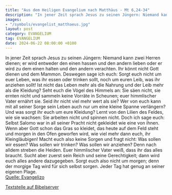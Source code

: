 ```yaml
---
title: "Aus dem Heiligen Evangelium nach Matthäus - Mt 6,24-34"
description: "In jener Zeit sprach Jesus zu seinen Jüngern: Niemand kann zwei Herren dienen; er wird entweder den einen hassen und den andern lieben oder er wird zu dem einen halten und den andern verachten. Ihr könnt nicht Gott dienen und dem Mammon. Deswegen sage ich euch: Sorgt euch nicht u...."
images:
- "/symbols/evangelist_matthaeus.jpg"
layout: post
category: EVANGELIUM
tag: EVANGELIUM
date: 2024-06-22 08:00:00 +0100
---
```

In jener Zeit sprach Jesus zu seinen Jüngern: Niemand kann zwei Herren dienen; er wird entweder den einen hassen und den andern lieben oder er wird zu dem einen halten und den andern verachten. Ihr könnt nicht Gott dienen und dem Mammon.
Deswegen sage ich euch: Sorgt euch nicht um euer Leben, was ihr essen oder trinken sollt, noch um euren Leib, was ihr anziehen sollt! Ist nicht das Leben mehr als die Nahrung und der Leib mehr als die Kleidung?
Seht euch die Vögel des Himmels an: Sie säen nicht, sie ernten nicht und sammeln keine Vorräte in Scheunen; euer himmlischer Vater ernährt sie.<!--more--> Seid ihr nicht viel mehr wert als sie?
Wer von euch kann mit all seiner Sorge sein Leben auch nur um eine kleine Spanne verlängern?
Und was sorgt ihr euch um eure Kleidung? Lernt von den Lilien des Feldes, wie sie wachsen: Sie arbeiten nicht und spinnen nicht.
Doch ich sage euch: Selbst Salomo war in all seiner Pracht nicht gekleidet wie eine von ihnen.
Wenn aber Gott schon das Gras so kleidet, das heute auf dem Feld steht und morgen in den Ofen geworfen wird, wie viel mehr dann euch, ihr Kleingläubigen!
Macht euch also keine Sorgen und fragt nicht: Was sollen wir essen? Was sollen wir trinken? Was sollen wir anziehen?
Denn nach alldem streben die Heiden. Euer himmlischer Vater weiß, dass ihr das alles braucht.
Sucht aber zuerst sein Reich und seine Gerechtigkeit; dann wird euch alles andere dazugegeben.
Sorgt euch also nicht um morgen; denn der morgige Tag wird für sich selbst sorgen. Jeder Tag hat genug an seiner eigenen Plage.<br>
[Quelle: Evangelizo](https://evangeliumtagfuertag.org/DE/gospel)

[Textstelle auf Bibelserver](https://www.bibleserver.com/EU/Matthäus6,24-34)
